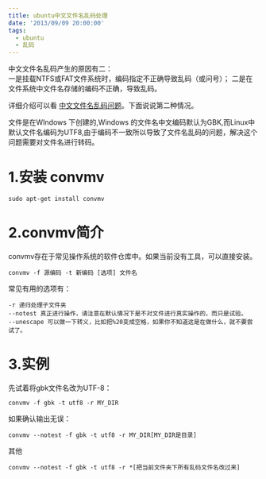 ```yaml
---
title: ubuntu中文文件名乱码处理
date: '2013/09/09 20:00:00'
tags:
  - ubuntu
  - 乱码
---
```


中文文件名乱码产生的原因有二：<br>
一是挂载NTFS或FAT文件系统时，编码指定不正确导致乱码（或问号）； 二是在文件系统中文件名存储的编码不正确，导致乱码。

详细介绍可以看 [中文文件名乱码问题](http://linux-wiki.cn/wiki/zh-hans/%E4%B8%AD%E6%96%87%E6%96%87%E4%BB%B6%E5%90%8D%E4%B9%B1%E7%A0%81%E9%97%AE%E9%A2%98)。下面说说第二种情况。

文件是在WIndows 下创建的,Windows 的文件名中文编码默认为GBK,而Linux中默认文件名编码为UTF8,由于编码不一致所以导致了文件名乱码的问题，解决这个问题需要对文件名进行转码。

# 1.安装 convmv

```
sudo apt-get install convmv  
```

# 2.convmv简介

convmv存在于常见操作系统的软件仓库中。如果当前没有工具，可以直接安装。

```
convmv -f 源编码 -t 新编码 [选项] 文件名
```

常见有用的选项有：

```
-r 递归处理子文件夹
--notest 真正进行操作，请注意在默认情况下是不对文件进行真实操作的，而只是试验。
--unescape 可以做一下转义，比如把%20变成空格，如果你不知道这是在做什么，就不要尝试了。
```

# 3.实例

先试着将gbk文件名改为UTF-8：

```
convmv -f gbk -t utf8 -r MY_DIR  
```

如果确认输出无误：

```
convmv --notest -f gbk -t utf8 -r MY_DIR[MY_DIR是目录]
```

其他

```
convmv --notest -f gbk -t utf8 -r *[把当前文件夹下所有乱码文件名改过来]
```
